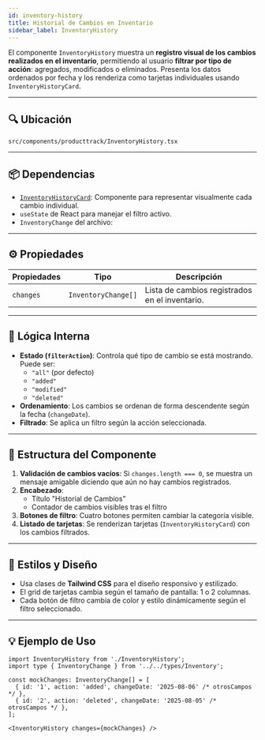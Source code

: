 ```yaml
---
id: inventory-history
title: Historial de Cambios en Inventario
sidebar_label: InventoryHistory
---
```


El componente `InventoryHistory` muestra un **registro visual de los cambios realizados en el inventario**, permitiendo al usuario **filtrar por tipo de acción**: agregados, modificados o eliminados. Presenta los datos ordenados por fecha y los renderiza como tarjetas individuales usando `InventoryHistoryCard`.

---

## 🔍 Ubicación

`src/components/producttrack/InventoryHistory.tsx`

---

## 📦 Dependencias

* [`InventoryHistoryCard`](../producttrack/InventoryHistoryCard.md): Componente para representar visualmente cada cambio individual.
* `useState` de React para manejar el filtro activo.
* `InventoryChange` del archivo:

---

## ⚙️ Propiedades

| Propiedades      | Tipo                | Descripción                                    |
| ---------------- | ------------------- | ---------------------------------------------- |
| `changes`        | `InventoryChange[]` | Lista de cambios registrados en el inventario. |

---

## 🧠 Lógica Interna

* **Estado (`filterAction`)**: Controla qué tipo de cambio se está mostrando. Puede ser:
  * `"all"` (por defecto)
  * `"added"`
  * `"modified"`
  * `"deleted"`
* **Ordenamiento**: Los cambios se ordenan de forma descendente según la fecha (`changeDate`).
* **Filtrado**: Se aplica un filtro según la acción seleccionada.

---

## 🧱 Estructura del Componente

1. **Validación de cambios vacíos**: Si `changes.length === 0`, se muestra un mensaje amigable diciendo que aún no hay cambios registrados.
2. **Encabezado**:
   * Título "Historial de Cambios"
   * Contador de cambios visibles tras el filtro
3. **Botones de filtro**: Cuatro botones permiten cambiar la categoría visible.
4. **Listado de tarjetas**: Se renderizan tarjetas (`InventoryHistoryCard`) con los cambios filtrados.

---

## 🎨 Estilos y Diseño

* Usa clases de **Tailwind CSS** para el diseño responsivo y estilizado.
* El grid de tarjetas cambia según el tamaño de pantalla: 1 o 2 columnas.
* Cada botón de filtro cambia de color y estilo dinámicamente según el filtro seleccionado.

---

## 💡 Ejemplo de Uso

```tsx
import InventoryHistory from './InventoryHistory';
import type { InventoryChange } from '../../types/Inventory';

const mockChanges: InventoryChange[] = [
  { id: '1', action: 'added', changeDate: '2025-08-06' /* otrosCampos */ },
  { id: '2', action: 'deleted', changeDate: '2025-08-05' /* otrosCampos */ },
];

<InventoryHistory changes={mockChanges} />